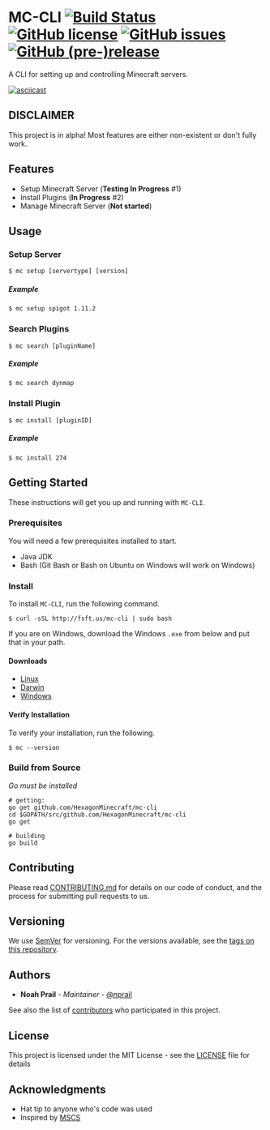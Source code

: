 # MC-CLI [![Build Status](https://travis-ci.org/HexagonMinecraft/mc-cli.svg?branch=master)](https://travis-ci.org/HexagonMinecraft/mc-cli) [![GitHub license](https://img.shields.io/badge/license-MIT-blue.svg)](https://raw.githubusercontent.com/HexagonMinecraft/mc-cli/go/LICENSE) [![GitHub issues](https://img.shields.io/github/issues/HexagonMinecraft/mc-cli.svg)](https://github.com/HexagonMinecraft/mc-cli/issues) [![GitHub (pre-)release](https://img.shields.io/github/release/HexagonMinecraft/mc-cli/all.svg)](https://github.com/HexagonMinecraft/mc-cli)

A CLI for setting up and controlling Minecraft servers.

[![asciicast](https://asciinema.org/a/3hfvoqmm9jr1erycj48hmpdoa.png)](https://asciinema.org/a/3hfvoqmm9jr1erycj48hmpdoa)

## DISCLAIMER
This project is in alpha! Most features are either non-existent or don't fully work. 

## Features
- Setup Minecraft Server (**Testing In Progress** #1)
- Install Plugins (**In Progress** #2)
- Manage Minecraft Server (**Not started**)

## Usage

### Setup Server
```
$ mc setup [servertype] [version]
```

##### Example
```
$ mc setup spigot 1.11.2
```

### Search Plugins
```
$ mc search [pluginName]
```

##### Example
```
$ mc search dynmap
```
### Install Plugin
```
$ mc install [pluginID]
```

##### Example
```
$ mc install 274
```
## Getting Started

These instructions will get you up and running with `MC-CLI`.

### Prerequisites

You will need a few prerequisites installed to start. 

* Java JDK
* Bash (Git Bash or Bash on Ubuntu on Windows will work on Windows)

### Install
To install `MC-CLI`, run the following command.

```
$ curl -sSL http://fsft.us/mc-cli | sudo bash
```

If you are on Windows, download the Windows `.exe` from below and put that in your path. 

#### Downloads
- [Linux](https://artifacts.filiosoft.com/mc-cli/linux/mc)
- [Darwin](https://artifacts.filiosoft.com/mc-cli/darwin/mc)
- [Windows](https://artifacts.filiosoft.com/mc-cli/windows/mc.exe)

#### Verify Installation
To verify your installation, run the following.
```
$ mc --version
```

### Build from Source
_Go must be installed_
```
# getting:
go get github.com/HexagonMinecraft/mc-cli
cd $GOPATH/src/github.com/HexagonMinecraft/mc-cli
go get

# building
go build
```

## Contributing

Please read [CONTRIBUTING.md](CONTRIBUTING.md) for details on our code of conduct, and the process for submitting pull requests to us.

## Versioning

We use [SemVer](http://semver.org/) for versioning. For the versions available, see the [tags on this repository](https://github.com/HexagonMinecraft/mc-cli/tags). 

## Authors

* **Noah Prail** - *Maintainer* - [@nprail](https://github.com/nprail)

See also the list of [contributors](https://github.com/HexagonMinecraft/mc-cli/contributors) who participated in this project.

## License

This project is licensed under the MIT License - see the [LICENSE](LICENSE) file for details

## Acknowledgments

* Hat tip to anyone who's code was used
* Inspired by [MSCS](https://github.com/MinecraftServerControl/mscs)
